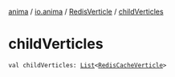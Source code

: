 [anima](../../index.md) / [io.anima](../index.md) / [RedisVerticle](index.md) / [childVerticles](./child-verticles.md)

# childVerticles

`val childVerticles: `[`List`](https://kotlinlang.org/api/latest/jvm/stdlib/kotlin.collections/-list/index.html)`<`[`RedisCacheVerticle`](../../io.anima.cache/-redis-cache-verticle/index.md)`>`